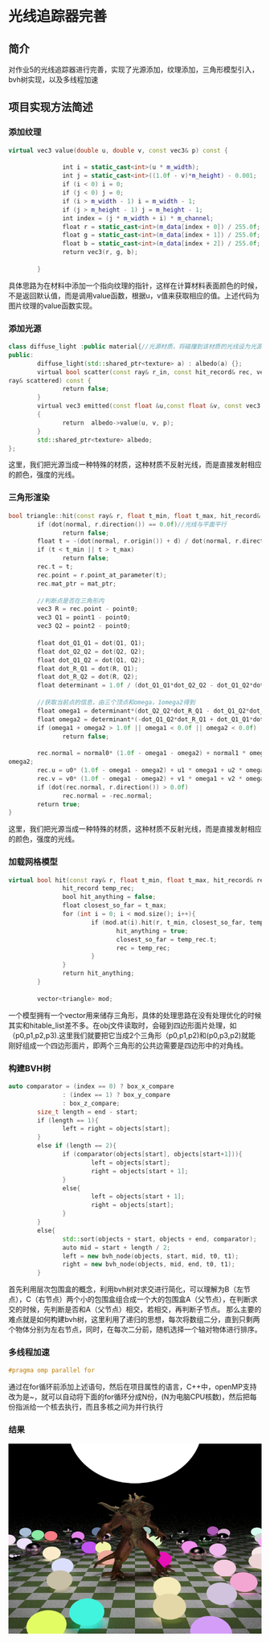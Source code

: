 # 光线追踪器完善



## 简介

对作业5的光线追踪器进行完善，实现了光源添加，纹理添加，三角形模型引入，bvh树实现，以及多线程加速



## 项目实现方法简述



### 添加纹理
``` c++
virtual vec3 value(double u, double v, const vec3& p) const {

               int i = static_cast<int>(u * m_width);
               int j = static_cast<int>((1.0f - v)*m_height) - 0.001;
               if (i < 0) i = 0;
               if (j < 0) j = 0;
               if (i > m_width - 1) i = m_width - 1;
               if (j > m_height - 1) j = m_height - 1;
               int index = (j * m_width + i) * m_channel;
               float r = static_cast<int>(m_data[index + 0]) / 255.0f;
               float g = static_cast<int>(m_data[index + 1]) / 255.0f;
               float b = static_cast<int>(m_data[index + 2]) / 255.0f;
               return vec3(r, g, b);

        }


```
具体思路为在材料中添加一个指向纹理的指针，这样在计算材料表面颜色的时候，不是返回默认值，而是调用value函数，根据u，v值来获取相应的值。上述代码为图片纹理的value函数实现。

### 添加光源
``` c++
class diffuse_light :public material{//光源材质，将碰撞到该材质的光线设为光源颜色，光源颜色的分量可以大于1，如（4，4，4）
public:
        diffuse_light(std::shared_ptr<texture> a) : albedo(a) {};
        virtual bool scatter(const ray& r_in, const hit_record& rec, vec3& attenuation, 
ray& scattered) const {
               return false;
        }
        virtual vec3 emitted(const float &u,const float &v, const vec3 &p) const
        {
               return  albedo->value(u, v, p);
        }
        std::shared_ptr<texture> albedo;
};
```
这里，我们把光源当成一种特殊的材质，这种材质不反射光线，而是直接发射相应的颜色，强度的光线。

### 三角形渲染
``` c++
bool triangle::hit(const ray& r, float t_min, float t_max, hit_record& rec) const{
        if (dot(normal, r.direction()) == 0.0f)//光线与平面平行
               return false;
        float t = -(dot(normal, r.origin()) + d) / dot(normal, r.direction());
        if (t < t_min || t > t_max)
               return false;
        rec.t = t;
        rec.point = r.point_at_parameter(t);
        rec.mat_ptr = mat_ptr;

        //判断点是否在三角形内
        vec3 R = rec.point - point0;
        vec3 Q1 = point1 - point0;
        vec3 Q2 = point2 - point0;

        float dot_Q1_Q1 = dot(Q1, Q1);
        float dot_Q2_Q2 = dot(Q2, Q2);
        float dot_Q1_Q2 = dot(Q1, Q2);
        float dot_R_Q1 = dot(R, Q1);
        float dot_R_Q2 = dot(R, Q2);
        float determinant = 1.0f / (dot_Q1_Q1*dot_Q2_Q2 - dot_Q1_Q2*dot_Q1_Q2);

        //获取当前点的信息，由三个顶点和omega，1omega2得到
        float omega1 = determinant*(dot_Q2_Q2*dot_R_Q1 - dot_Q1_Q2*dot_R_Q2);
        float omega2 = determinant*(-dot_Q1_Q2*dot_R_Q1 + dot_Q1_Q1*dot_R_Q2);
        if (omega1 + omega2 > 1.0f || omega1 < 0.0f || omega2 < 0.0f)
               return false;

        rec.normal = normal0* (1.0f - omega1 - omega2) + normal1 * omega1 + normal2 * 
omega2;
        rec.u = u0* (1.0f - omega1 - omega2) + u1 * omega1 + u2 * omega2;
        rec.v = v0* (1.0f - omega1 - omega2) + v1 * omega1 + v2 * omega2;
        if (dot(rec.normal, r.direction()) > 0.0f)
               rec.normal = -rec.normal;
        return true;
}
```
这里，我们把光源当成一种特殊的材质，这种材质不反射光线，而是直接发射相应的颜色，强度的光线。

### 加载网格模型
``` c++
virtual bool hit(const ray& r, float t_min, float t_max, hit_record& rec) const{
               hit_record temp_rec;
               bool hit_anything = false;
               float closest_so_far = t_max;
               for (int i = 0; i < mod.size(); i++){
                       if (mod.at(i).hit(r, t_min, closest_so_far, temp_rec)){
                              hit_anything = true;
                              closest_so_far = temp_rec.t;
                              rec = temp_rec;
                       }
               }
               return hit_anything;
        }

        vector<triangle> mod;
```
一个模型拥有一个vector用来储存三角形，具体的处理思路在没有处理优化的时候其实和hitable_list差不多。在obj文件读取时，会碰到四边形面片处理，如（p0,p1,p2,p3).这里我们就要把它当成2个三角形（p0,p1,p2)和(p0,p3,p2)就能刚好组成一个四边形面片，即两个三角形的公共边需要是四边形中的对角线。

### 构建BVH树
``` c++
auto comparator = (index == 0) ? box_x_compare
               : (index == 1) ? box_y_compare
               : box_z_compare;
        size_t length = end - start;
        if (length == 1){
               left = right = objects[start];
        }
        else if (length == 2){
               if (comparator(objects[start], objects[start+1])){
                       left = objects[start];
                       right = objects[start + 1];
               }
               else{
                       left = objects[start + 1];
                       right = objects[start];
               }
        }
        else{
               std::sort(objects + start, objects + end, comparator);
               auto mid = start + length / 2;
               left = new bvh_node(objects, start, mid, t0, t1);
               right = new bvh_node(objects, mid, end, t0, t1);
        }
```

首先利用层次包围盒的概念，利用bvh树对求交进行简化，可以理解为B（左节点），C（右节点）两个小的包围盒组合成一个大的包围盒A（父节点），在判断求交的时候，先判断是否和A（父节点）相交，若相交，再判断子节点。
那么主要的难点就是如何构建bvh树，这里利用了递归的思想，每次将数组二分，直到只剩两个物体分别为左右节点，同时，在每次二分前，随机选择一个轴对物体进行排序。

### 多线程加速
``` c++
#pragma omp parallel for
```
通过在for循环前添加上述语句，然后在项目属性的语言，C++中，openMP支持改为是~，就可以自动将下面的for循环分成N份，(N为电脑CPU核数)，然后把每份指派给一个核去执行，而且多核之间为并行执行


### 结果
![image](https://github.com/saltlemon/ray_tracing/blob/master/%E5%85%89%E7%BA%BF%E8%BF%BD%E8%B8%AA.png)
